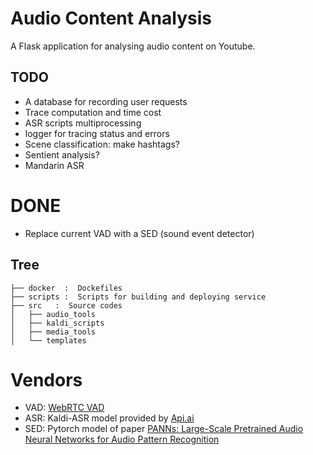 # Audio Content Analysis
A Flask application for analysing audio content on Youtube.

## TODO
- A database for recording user requests
- Trace computation and time cost
- ASR scripts multiprocessing
- logger for tracing status and errors
- Scene classification: make hashtags?
- Sentient analysis?
- Mandarin ASR

# DONE
- Replace current VAD with a SED (sound event detector)

## Tree
```
├── docker  :  Dockefiles
├── scripts :  Scripts for building and deploying service
├── src   :  Source codes
│   ├── audio_tools
│   ├── kaldi_scripts
│   ├── media_tools
│   └── templates
```

# Vendors
- VAD: [WebRTC VAD](https://github.com/wiseman/py-webrtcvad)
- ASR: Kaldi-ASR model provided by [Api.ai](https://github.com/dialogflow/api-ai-english-asr-model)
- SED: Pytorch model of paper [PANNs: Large-Scale Pretrained Audio Neural Networks for Audio Pattern Recognition](https://arxiv.org/abs/1912.10211)
